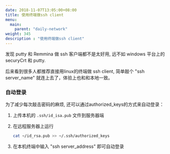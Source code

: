 ```yaml
---
date: 2018-11-07T13:05:00+08:00
title: 使用终端做ssh client
menu:
  main:
    parent: "daily-network"
weight: 345
description : "使用终端做ssh client"
---
```


发现 putty 和 Remmina 做 ssh 客户端都不是太好用, 远不如 windows 平台上的 securyCrt 和 putty.

后来看到很多人都推荐直接用linux的终端做 ssh client, 简单敲个 "ssh server_name" 就连上去了，体验上也和和本地一致。

### 自动登录

为了减少每次敲击密码的麻烦, 还可以通过authorized_keys的方式来自动登录：

1. 上传本机的 `.ssh/id_isa.pub` 文件到服务器端

2. 在远程服务器上运行

    ```bash
    cat ~/id_rsa.pub >> ~/.ssh/authorized_keys
    ```

3. 在本机终端中输入 "ssh server_address" 即可自动登录